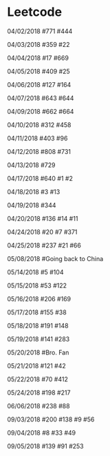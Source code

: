 # Leetcode

04/02/2018
#771 #444

04/03/2018
#359 #22

04/04/2018
#17 #669

04/05/2018
#409 #25

04/06/2018
#127 #164

04/07/2018
#643 #644 

04/09/2018
#662 #664

04/10/2018
#312 #458

04/11/2018
#403 #96

04/12/2018
#808 #731

04/13/2018
#729

04/17/2018
#640 #1 #2

04/18/2018
#3 #13

04/19/2018
#344

04/20/2018
#136 #14 #11

04/24/2018
#20 #7 #371

04/25/2018
#237 #21 #66

05/08/2018
#Going back to China

05/14/2018
#5 #104

05/15/2018
#53 #122

05/16/2018
#206 #169 

05/17/2018
#155 #38

05/18/2018
#191 #148

05/19/2018
#141 #283

05/20/2018
#Bro. Fan

05/21/2018
#121 #42

05/22/2018
#70 #412

05/24/2018
#198 #217

06/06/2018
#238 #88

09/03/2018
#200 #138 #9 #56

09/04/2018
#8 #33 #49

09/05/2018
#139 #91 #253